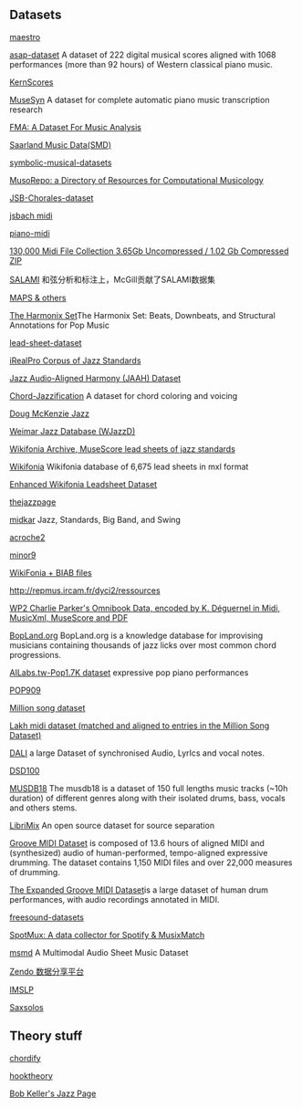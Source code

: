## Datasets

[maestro](https://g.co/magenta/maestro-dataset)

[asap-dataset](https://github.com/fosfrancesco/asap-dataset)
A dataset of 222 digital musical scores aligned with 1068 performances (more than 92 hours) of Western classical piano music.

[KernScores](http://kern.ccarh.org)

[MuseSyn](https://zenodo.org/record/4527460#.YRm5jC0RphE) A dataset for complete automatic piano music transcription research

[FMA: A Dataset For Music Analysis](https://github.com/mdeff/fma)

[Saarland Music Data(SMD)](https://www.audiolabs-erlangen.de/resources/MIR/SMD)

[symbolic-musical-datasets](https://github.com/wayne391/symbolic-musical-datasets)

[MusoRepo: a Directory of Resources for Computational Musicology](https://fourscoreandmore.org/musoRepo/)

[JSB-Chorales-dataset](https://github.com/czhuang/JSB-Chorales-dataset)

[jsbach midi](http://www.jsbach.net/midi/) 

[piano-midi](http://www.piano-midi.de/chopin)

[130,000 Midi File Collection 3.65Gb Uncompressed / 1.02 Gb Compressed ZIP](https://www.reddit.com/r/WeAreTheMusicMakers/comments/3ajwe4/the_largest_midi_collection_on_the_internet/)

[SALAMI](https://ddmal.music.mcgill.ca/research/SALAMI/)
和弦分析和标注上，McGill贡献了SALAMI数据集

[MAPS & others](https://adasp.telecom-paris.fr/resources/)

[The Harmonix Set](https://github.com/urinieto/harmonixset)The Harmonix Set: Beats, Downbeats, and Structural Annotations for Pop Music

[lead-sheet-dataset](https://github.com/wayne391/lead-sheet-dataset)

[iRealPro Corpus of Jazz Standards](https://zenodo.org/record/3546040#.YG6sUS0RphH)

[Jazz Audio-Aligned Harmony (JAAH) Dataset](https://github.com/MTG/JAAH)

[Chord-Jazzification](https://github.com/Tsung-Ping/Chord-Jazzification)
A dataset for chord coloring and voicing

[Doug McKenzie Jazz](https://bushgrafts.com/midi/)

[Weimar Jazz Database (WJazzD)](https://jazzomat.hfm-weimar.de/dbformat/dboverview.html)

[Wikifonia Archive, MuseScore lead sheets of jazz standards](https://musescore.com/groups/jazz-standards-leadsheets/discuss/5019538)

[Wikifonia](http://www.synthzone.com/files/Wikifonia/Wikifonia.zip)  Wikifonia database of 6,675 lead sheets in mxl format

[Enhanced Wikifonia Leadsheet Dataset](https://zenodo.org/record/1476555#.YMltci0RrUI)

[thejazzpage](http://www.thejazzpage.de/index1.html)

[midkar](http://midkar.com/jazz/jazz_01.html) Jazz, Standards, Big Band, and Swing

[acroche2](http://www.acroche2.com/midi_jazz.html)

[minor9](https://bhs.minor9.com)

[WikiFonia + BIAB files](https://www.dropbox.com/sh/11lv6srce2627gb/AAD5Z_L8qbbTYbGLGz-5MqT0a?dl=0)

http://repmus.ircam.fr/dyci2/ressources

[WP2 Charlie Parker's Omnibook Data, encoded by K. Déguernel in Midi, MusicXml, MuseScore and PDF](https://nubo.ircam.fr/index.php/s/BPtsmcqPQCNedgc)

[BopLand.org](https://www.bopland.org) BopLand.org is a knowledge database for improvising musicians containing thousands of jazz licks over most common chord progressions.

[AILabs.tw-Pop1.7K dataset](https://github.com/YatingMusic/compound-word-transformer/tree/main/dataset) expressive pop piano performances

[POP909](https://github.com/music-x-lab/POP909-Dataset)

[Million song dataset](http://millionsongdataset.com) 

[Lakh midi dataset (matched and aligned to entries in the Million Song Dataset)](https://colinraffel.com/projects/lmd/)

[DALI](https://github.com/gabolsgabs/DALI)
a large Dataset of synchronised Audio, LyrIcs and vocal notes.

[DSD100](https://github.com/faroit/dsdtools)

[MUSDB18](https://sigsep.github.io/datasets/musdb.html)
The musdb18 is a dataset of 150 full lengths music tracks (~10h duration) of different genres along with their isolated drums, bass, vocals and others stems.

[LibriMix](https://github.com/JorisCos/LibriMix)
An open source dataset for source separation

[Groove MIDI Dataset](https://magenta.tensorflow.org/datasets/groove) is composed of 13.6 hours of aligned MIDI and (synthesized) audio of human-performed, tempo-aligned expressive drumming. The dataset contains 1,150 MIDI files and over 22,000 measures of drumming.

[The Expanded Groove MIDI Dataset](https://magenta.tensorflow.org/datasets/e-gmd)is a large dataset of human drum performances, with audio recordings annotated in MIDI. 

[freesound-datasets](https://github.com/YearnyeenHo?tab=stars&q=&q=dataset)

[SpotMux: A data collector for Spotify & MusixMatch](https://github.com/dmgutierrez/spotify-musixmatch-data-collector)

[msmd](https://github.com/CPJKU/msmd)
A Multimodal Audio Sheet Music Dataset

[Zendo 数据分享平台](https://zenodo.org/record/3546040#.X4T_6i-cYWr)

[IMSLP](https://github.com/jlumbroso/imslp)

[Saxsolos](https://saxsolos.com)

## Theory stuff

[chordify](https://chordify.net/?welcome=1)

[hooktheory](https://www.hooktheory.com)

[Bob Keller's Jazz Page](https://www.cs.hmc.edu/~keller/jazz/)
